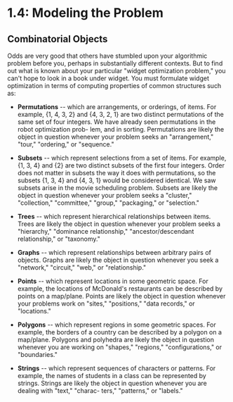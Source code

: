 # 1.4: Modeling the Problem

Combinatorial Objects
---

Odds are very good that others have stumbled upon your algorithmic problem
before you, perhaps in substantially different contexts. But to find out what is
known about your particular "widget optimization problem," you can't hope to
look in a book under widget. You must formulate widget optimization in terms of
computing properties of common structures such as: 

- **Permutations** -- which are arrangements, or orderings, of items. For 
example, {1, 4, 3, 2} and {4, 3, 2, 1} are two distinct permutations of the same
set of four integers. We have already seen permutations in the robot
optimization prob- lem, and in sorting. Permutations are likely the object in
question whenever your problem seeks an "arrangement," "tour," "ordering," or
"sequence." 

- **Subsets** -- which represent selections from a set of items. For example, 
{1, 3, 4} and {2} are two distinct subsets of the first four integers. Order
does not matter in subsets the way it does with permutations, so the subsets {1,
3, 4} and {4, 3, 1} would be considered identical. We saw subsets arise in the
movie scheduling problem. Subsets are likely the object in question whenever
your problem seeks a "cluster," "collection," "committee," "group," "packaging,"
or "selection." 

- **Trees** -- which represent hierarchical relationships between items. Trees 
are likely the object in question whenever your problem seeks a "hierarchy,"
"dominance relationship," "ancestor/descendant relationship," or "taxonomy." 

- **Graphs** -- which represent relationships between arbitrary pairs of
objects. Graphs are likely the object in question whenever you seek a "network,"
"circuit," "web," or "relationship." 

- **Points** -- which represent locations in some geometric space. For example,
the locations of McDonald's restaurants can be described by points on a
map/plane.  Points are likely the object in question whenever your problems work
on "sites," "positions," "data records," or "locations." 

- **Polygons** -- which represent regions in some geometric spaces. For example,
the borders of a country can be described by a polygon on a map/plane. Polygons
and polyhedra are likely the object in question whenever you are working on
"shapes," "regions," "configurations," or "boundaries." 

- **Strings** -- which represent sequences of characters or patterns. For
example, the names of students in a class can be represented by strings. Strings
are likely the object in question whenever you are dealing with "text," "charac-
ters," "patterns," or "labels."
